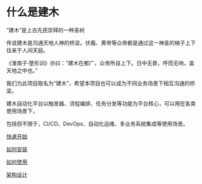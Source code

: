 # 什么是建木

“建木”是上古先民崇拜的一种圣树

传说建木是沟通天地人神的桥梁。伏羲、黄帝等众帝都是通过这一神圣的梯子上下往来于人间天庭。

《淮南子·墬形训》亦曰：“建木在都广，众帝所自上下。日中无景，呼而无响，盖天地之中也。”

我们为此项目取名为“建木”，希望本项目也可以成为不同业务场景下相互沟通的桥梁。

建木自动化平台以触发器、流程编排、任务分发等功能为平台核心，可以用在各类使用场景下，

包括但不限于，CI/CD、DevOps、自动化运维、多业务系统集成等使用场景。

[快速开始](https://docs.jianmu.dev/guide/quick-start.html)

[如何安装](https://docs.jianmu.dev/guide/installation-docker.html)

[如何使用](https://docs.jianmu.dev/guide/quick-start.html)

[架构设计](https://gitee.com/jianmu-dev/jianmu-architecture-as-code)